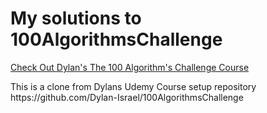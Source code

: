 # My solutions to 100AlgorithmsChallenge

<a href='https://www.udemy.com/course/100-algorithms-challenge'>Check Out Dylan's The 100 Algorithm's Challenge Course</a>

<p>This is a clone from Dylans Udemy Course setup repository https://github.com/Dylan-Israel/100AlgorithmsChallenge</p>
